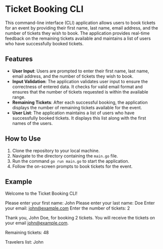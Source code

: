 # Ticket Booking CLI

This command-line interface (CLI) application allows users to book tickets for an event by providing their first name, last name, email address, and the number of tickets they wish to book. The application provides real-time feedback on the remaining tickets available and maintains a list of users who have successfully booked tickets.

## Features
- **User Input**: Users are prompted to enter their first name, last name, email address, and the number of tickets they wish to book.
- **Input Validation**: The application validates user input to ensure the correctness of entered data. It checks for valid email format and ensures that the number of tickets requested is within the available range.
- **Remaining Tickets**: After each successful booking, the application displays the number of remaining tickets available for the event.
- **User List**: The application maintains a list of users who have successfully booked tickets. It displays this list along with the first names of the users.

## How to Use
1. Clone the repository to your local machine.
2. Navigate to the directory containing the `main.go` file.
3. Run the command `go run main.go` to start the application.
4. Follow the on-screen prompts to book tickets for the event.

## Example
Welcome to the Ticket Booking CLI!

Please enter your first name: John
Please enter your last name: Doe
Enter your email: john@example.com
Enter the number of tickets: 2

Thank you, John Doe, for booking 2 tickets. You will receive the tickets on your email john@example.com.

Remaining tickets: 48

Travelers list: John